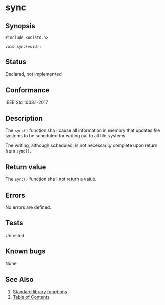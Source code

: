 # sync

## Synopsis

`#include <unistd.h>`

`void sync(void);`

## Status

Declared, not implemented

## Conformance

IEEE Std 1003.1-2017

## Description

The `sync()` function shall cause all information in memory that updates file systems to be scheduled for writing out to
all file systems.

The writing, although scheduled, is not necessarily complete upon return from `sync()`.

## Return value

The `sync()` function shall not return a value.

## Errors

No errors are defined.

## Tests

Untested

## Known bugs

None

## See Also

1. [Standard library functions](../index.md)
2. [Table of Contents](../../../index.md)
